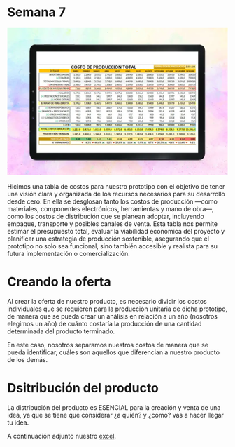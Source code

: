 # Semana 7

![TablaCostos](../recursos/imgs/costos_img.webp)

Hicimos una tabla de costos para nuestro prototipo con el objetivo de tener una visión clara y organizada de los recursos necesarios para su desarrollo desde cero. En ella se desglosan tanto los costos de producción —como materiales, componentes electrónicos, herramientas y mano de obra—, como los costos de distribución que se planean adoptar, incluyendo empaque, transporte y posibles canales de venta. Esta tabla nos permite estimar el presupuesto total, evaluar la viabilidad económica del proyecto y planificar una estrategia de producción sostenible, asegurando que el prototipo no solo sea funcional, sino también accesible y realista para su futura implementación o comercialización.

# Creando la oferta

Al crear la oferta de nuestro producto, es necesario dividir los costos individuales que se requieren para la producción unitaria de dicha prototipo, de manera que se pueda crear un análisis en relación a un año (nosotros elegimos un año) de cuánto costaría la producción de una cantidad determinada del producto terminado.

En este caso, nosotros separamos nuestros costos de manera que se pueda identificar, cuáles son aquellos que diferencian a nuestro producto de los demás.

# Dsitribución del producto

La distribución del producto es ESENCIAL para la creación y venta de una idea, ya que se tiene que considerar ¿a quién? y ¿cómo? vas a hacer llegar tu idea.

A continuación adjunto nuestro [excel](https://iberopuebla.sharepoint.com/:x:/s/Section_13354E-O25/EQ0PryjV_qdLpqjuHYGGcPsBakV0j4IiY0hsXlkxGk67yw?e=R0LIy3).

